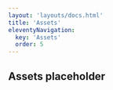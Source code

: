 ```yaml
---
layout: 'layouts/docs.html'
title: 'Assets'
eleventyNavigation:
  key: 'Assets'
  order: 5
---
```


## Assets placeholder

